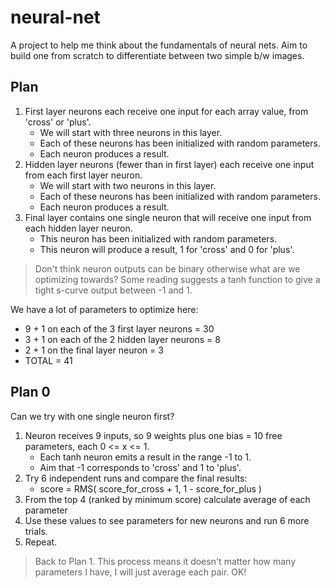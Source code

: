 # neural-net

A project to help me think about the fundamentals of neural nets.  Aim to build one from scratch to differentiate between two simple b/w images.

## Plan

1. First layer neurons each receive one input for each array value, from 'cross' or 'plus'.
   - We will start with three neurons in this layer.
   - Each of these neurons has been initialized with random parameters.
   - Each neuron produces a result.
2. Hidden layer neurons (fewer than in first layer) each receive one input from each first layer neuron.
   - We will start with two neurons in this layer.
   - Each of these neurons has been initialized with random parameters.
   - Each neuron produces a result.
3. Final layer contains one single neuron that will receive one input from each hidden layer neuron.
   - This neuron has been initialized with random parameters.
   - This neuron will produce a result, 1 for 'cross' and 0 for 'plus'.

> Don't think neuron outputs can be binary otherwise what are we optimizing towards?
> Some reading suggests a tanh function to give a tight s-curve output between -1 and 1.

We have a lot of parameters to optimize here:
- 9 + 1 on each of the 3 first layer neurons = 30
- 3 + 1 on each of the 2 hidden layer neurons = 8
- 2 + 1 on the final layer neuron = 3
- TOTAL = 41


## Plan 0

Can we try with one single neuron first?

1. Neuron receives 9 inputs, so 9 weights plus one bias = 10 free parameters, each 0 <= x <= 1.
   - Each tanh neuron emits a result in the range -1 to 1.
   - Aim that -1 corresponds to 'cross' and 1 to 'plus'.
2. Try 6 independent runs and compare the final results:
   - score = RMS( score_for_cross + 1, 1 - score_for_plus )
3. From the top 4 (ranked by minimum score) calculate average of each parameter
4. Use these values to see parameters for new neurons and run 6 more trials.
5. Repeat.

> Back to Plan 1. This process means it doesn't matter how many parameters I have, I will just average each pair. OK!
